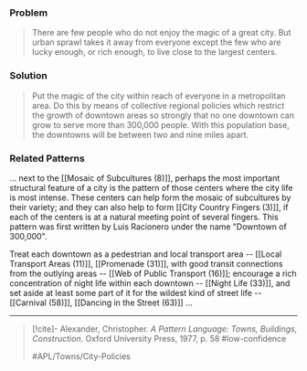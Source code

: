### Problem
>There are few people who do not enjoy the magic of a great city. But urban sprawl takes it away from everyone except the few who are lucky enough, or rich enough, to live close to the largest centers.

### Solution
>Put the magic of the city within reach of everyone in a metropolitan area. Do this by means of collective regional policies which restrict the growth of downtown areas so strongly that no one downtown can grow to serve more than 300,000 people. With this population base, the downtowns will be between two and nine miles apart.

### Related Patterns
... next to the [[Mosaic of Subcultures (8)]], perhaps the most important structural feature of a city is the pattern of those centers where the city life is most intense. These centers can help form the mosaic of subcultures by their variety; and they can also help to form [[City Country Fingers (3)]], if each of the centers is at a natural meeting point of several fingers. This pattern was first written by Luis Racionero under the name "Downtown of 300,000".

Treat each downtown as a pedestrian and local transport area -- [[Local Transport Areas (11)]], [[Promenade (31)]], with good transit connections from the outlying areas -- [[Web of Public Transport (16)]]; encourage a rich concentration of night life within each downtown -- [[Night Life (33)]], and set aside at least some part of it for the wildest kind of street life -- [[Carnival (58)]], [[Dancing in the Street (63)]] ...

---

> [!cite]- Alexander, Christopher. _A Pattern Language: Towns, Buildings, Construction_. Oxford University Press, 1977, p. 58
> #low-confidence 
> 
> #APL/Towns/City-Policies